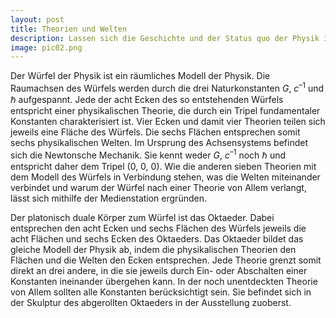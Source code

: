 ```yaml
---
layout: post
title: Theorien und Welten
description: Lassen sich die Geschichte und der Status quo der Physik in einem Objekt erfassen? Der Würfel der Physik soll genau dies leisten und liefert ein Modell des Denkgebäudes der Physik. Die Idee, eine Landkarte der Physik basierend auf den Konstanten <i>G</i>, <i>c</i> und <i>ħ</i> zu erstellen, geht auf den russischen Physiker Matwei Petrowitsch Bronstein im Jahr 1933 zurück.
image: pic02.png
---
```


Der Würfel der Physik ist ein räumliches Modell der Physik. Die Raumachsen des Würfels werden durch die drei Naturkonstanten <i>G</i>, <i>c</i><sup>–1</sup> und ℏ aufgespannt. Jede der acht Ecken des so entstehenden Würfels entspricht einer physikalischen Theorie, die durch ein Tripel fundamentaler Konstanten charakterisiert ist. Vier Ecken und damit vier Theorien teilen sich jeweils eine Fläche des Würfels. Die sechs Flächen entsprechen somit sechs physikalischen Welten. Im Ursprung des Achsensystems befindet sich die Newtonsche Mechanik. Sie kennt weder <i>G</i>, <i>c</i><sup>–1</sup> noch ℏ und entspricht daher dem Tripel (0, 0, 0). Wie die anderen sieben Theorien mit dem Modell des Würfels in Verbindung stehen, was die Welten miteinander verbindet und warum der Würfel nach einer Theorie von Allem verlangt, lässt sich mithilfe der Medienstation ergründen.

Der platonisch duale Körper zum Würfel ist das Oktaeder. Dabei entsprechen den acht Ecken und sechs Flächen des Würfels jeweils die acht Flächen und sechs Ecken des Oktaeders. Das Oktaeder bildet das gleiche Modell der Physik ab, indem die physikalischen Theorien den Flächen und die Welten den Ecken entsprechen. Jede Theorie grenzt somit direkt an drei andere, in die sie jeweils durch Ein- oder Abschalten einer Konstanten ineinander übergehen kann. In der noch unentdeckten Theorie von Allem sollten alle Konstanten berücksichtigt sein. Sie befindet sich in der Skulptur des abgerollten Oktaeders in der Ausstellung zuoberst.

